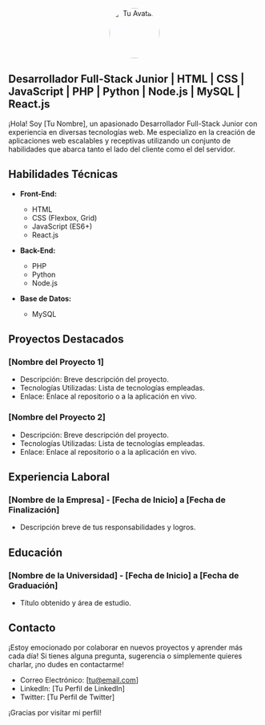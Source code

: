 <p align="center">
  <img src="https://www.netcarmona.es/assets/img/photo-perfil.png" alt="Tu Avatar" width="100" style="border-radius: 50%;"/>
</p>

## Desarrollador Full-Stack Junior | HTML | CSS | JavaScript | PHP | Python | Node.js | MySQL | React.js

¡Hola! Soy [Tu Nombre], un apasionado Desarrollador Full-Stack Junior con experiencia en diversas tecnologías web. Me especializo en la creación de aplicaciones web escalables y receptivas utilizando un conjunto de habilidades que abarca tanto el lado del cliente como el del servidor.

## Habilidades Técnicas

- **Front-End:**
  - HTML
  - CSS (Flexbox, Grid)
  - JavaScript (ES6+)
  - React.js

- **Back-End:**
  - PHP
  - Python
  - Node.js

- **Base de Datos:**
  - MySQL

## Proyectos Destacados

### [Nombre del Proyecto 1]
- Descripción: Breve descripción del proyecto.
- Tecnologías Utilizadas: Lista de tecnologías empleadas.
- Enlace: Enlace al repositorio o a la aplicación en vivo.

### [Nombre del Proyecto 2]
- Descripción: Breve descripción del proyecto.
- Tecnologías Utilizadas: Lista de tecnologías empleadas.
- Enlace: Enlace al repositorio o a la aplicación en vivo.

## Experiencia Laboral

### [Nombre de la Empresa] - [Fecha de Inicio] a [Fecha de Finalización]
- Descripción breve de tus responsabilidades y logros.

## Educación

### [Nombre de la Universidad] - [Fecha de Inicio] a [Fecha de Graduación]
- Título obtenido y área de estudio.

## Contacto

¡Estoy emocionado por colaborar en nuevos proyectos y aprender más cada día! Si tienes alguna pregunta, sugerencia o simplemente quieres charlar, ¡no dudes en contactarme!

- Correo Electrónico: [tu@email.com]
- LinkedIn: [Tu Perfil de LinkedIn]
- Twitter: [Tu Perfil de Twitter]

¡Gracias por visitar mi perfil!

